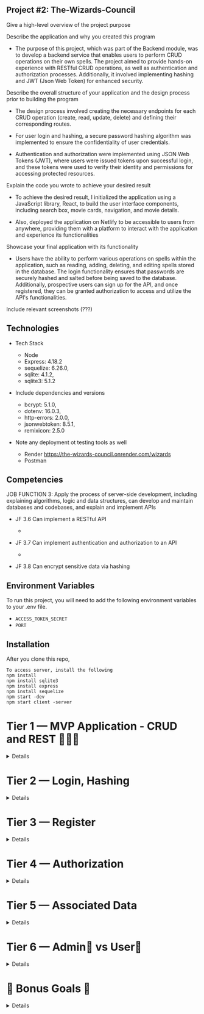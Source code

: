 ## Project #2: The-Wizards-Council

Give a high-level overview of the project purpose

Describe the application and why you created this program

- The purpose of this project, which was part of the Backend module, was to develop a backend service that enables users to perform CRUD operations on their own spells. The project aimed to provide hands-on experience with RESTful CRUD operations, as well as authentication and authorization processes. Additionally, it involved implementing hashing and JWT (Json Web Token) for enhanced security.

Describe the overall structure of your application and the design process prior to building the program

- The design process involved creating the necessary endpoints for each CRUD operation (create, read, update, delete) and defining their corresponding routes.

- For user login and hashing, a secure password hashing algorithm was implemented to ensure the confidentiality of user credentials.

- Authentication and authorization were implemented using JSON Web Tokens (JWT), where users were issued tokens upon successful login, and these tokens were used to verify their identity and permissions for accessing protected resources.

Explain the code you wrote to achieve your desired result

- To achieve the desired result, I initialized the application using a JavaScript library, React, to build the user interface components, including search box, movie cards, navigation, and movie details.

- Also, deployed the application on Netlify to  be accessible to users from anywhere, providing them with a platform to interact with the application and experience its functionalities

Showcase your final application with its functionality

- Users have the ability to perform various operations on spells within the application, such as reading, adding, deleting, and editing spells stored in the database. The login functionality ensures that passwords are securely hashed and salted before being saved to the database. Additionally, prospective users can sign up for the API, and once registered, they can be granted authorization to access and utilize the API's functionalities.

Include relevant screenshots (???)


## Technologies

- Tech Stack
    - Node
    - Express: 4.18.2
    - sequelize: 6.26.0,
    - sqlite: 4.1.2,
    - sqlite3: 5.1.2

- Include dependencies and versions
    - bcrypt: 5.1.0,
    - dotenv: 16.0.3,
    - http-errors: 2.0.0,
    - jsonwebtoken: 8.5.1,
    - remixicon: 2.5.0

- Note any deployment ot testing tools as well

   - Render https://the-wizards-council.onrender.com/wizards
   - Postman


## Competencies

JOB FUNCTION 3: Apply the process of server-side development, including explaining algorithms, logic and data structures, can develop and maintain databases and codebases, and explain and implement APIs

- JF 3.6 Can implement a RESTful API

    -

- JF 3.7 Can implement authentication and authorization to an API

    -

- JF 3.8 Can encrypt sensitive data via hashing



## Environment Variables

To run this project, you will need to add the following environment variables to your .env file.

- `ACCESS_TOKEN_SECRET`
- `PORT`

## Installation

After you clone this repo,

```
To access server, install the following
npm install
npm install sqlite3
npm install express
npm install sequelize
npm start -dev
npm start client -server
```

# Tier 1 — MVP Application - CRUD and REST 👨🏽‍💻
<details>

   ✨ As a User, I want to read 📔 ```spells``` from the database

   ✨ As a User, I want to add ```spells``` to the database

   ✨ As a User, I want to delete ```spells``` from the database

   ✨ As a User, I want to edit ```spells``` in the database

   ✨ As a User, I expect to do all of the above by accessing RESTful routes

   ✨ As a User, I want to log in to a deployed app.

         *  🚩 Deployed app <hyperlink> goes here

</details>


# Tier 2 — Login, Hashing
<details>

  ✨ As a User, I want to be able to log in to my API

  ✨ As a User, I want any passwords saved to be hashed and salted before saved to the database (note: If you use OAuth, you might not even store passwords at all!)
</details>

#  Tier 3 — Register
 <details>

  ✨ As a potential User, I want to be able to sign up for the API

  ✨ As a signed-up User, I want to be granted authorization to access the API
</details>

# Tier 4 — Authorization
<details>

 ✨ As a User, I want my API protected from unauthorized Users 🙅

 ✨ As an unauthorized User, I want a helpful message telling me I do not have access to the API

 ✨ As a user, I want to receive a helpful error message anytime there is a problem with the request (i.e. error handling middleware)

 ✨ As a User, I expect not to be able to create new entities without first logging in / authenticating in some way (token/session)

 ✨ As a User, I want my data to only be accessible by myself

 ✨ As a User, I want my data to only be editable/deletable by myself
</details>

# Tier 5 — Associated Data
<details>

 ✨ In addition to the Tier 1 MVP criteria…

 ✨ As a User, I want to be able to read a single entry

 ✨ As a User requesting a single entry, I want to see the associated user info and other associated data.
</details>

# Tier 6 — Admin🔑 vs User💁
  <details>

 ✨ 🔑 As an Admin, I want to have a special super-user account type that allows access to content Users don’t have access to

 ✨ 💁 As a basic User, when requesting a list of all ```spells```, I expect to only see my own ```spells``` (not ```spells``` of other users)

 ✨ 🔑 As an Admin, when requesting a list of all ```spells```, I expect to be able to see all ```spells```, regardless of user/owner

 ✨ 🔑 As an Admin, I want to be able to edit other users’ information via the API

 ✨ 🔑 As an Admin, I want to be able to delete or edit any entity, regardless of user/owner
  </details>

# 🎯 Bonus Goals 🎯
<details>

* 🎯 Bonus Goal 1: Front End Login
   * As a User, I want to be able to use a client-side form to Log in/out of my application.
   * As a User, I want to be able to sign up using a client-side form. This could be via a traditional web form, or more preferably, with a React app.

* 🎯 Bonus Goal 2: Seed
   * As a Developer cloning the repo for the first time, I want to be able to run a seed command and have the database populated with data.
   * As a Developer, I want multiple users to be seeded to the database

* 🎯 Bonus Goal 3: Testing
   * As a Developer, I want to be able to run a test commend (such as npm test or the command specific to your technology/project) and have all my tests run.
   * As a Developer, I want to know if my new code has broken anything (passing tests means it theoretically didn’t)

* 🎯 Bonus Goal 4: Continuous Integration
   * As a Developer, I want the tests to run each time I open a PR to the main branch.
   * As a Developer, I want failing tests to block a merge to main
 Note: GitHub Actions or TravisCI are each great options for this.

* 🎯 Bonus Goal 5: Pagination
   * As a Developer, I want to see many (Hundreds? Thousands?) ```spells``` seeded to use in testing. (Use an external package like faker to generate the data)
   * As a User requesting all ```spells```, I want to receive paginated data (10 results instead of 5K)
   * As a User requesting all ```spells```, I want to be able to request the next “page” or set of data
   * As a User requesting all ```spells```, I want to be able to edit the page size (10 results at a time vs 50 or other amount)

* 🎯 Bonus Goal 6: External API Automation
   * You could integrate external API for cool and fun functionality.
   * Intermediate - As a User signing up, I want to receive an email confirmation upon registration.  Use something like SendGrid - (100 free emails per day)
   * Advanced - As an Admin, I want to receive a daily email report with data about my entities (inventory value, daily throughput, etc).  I expect the report to come in at the same time every day.  You could achieve this by creating an interval-based Cron Job, running on a serverless host like Google Cloud or AWS Lambda.

* 🎯 Bonus Goal 7: Front End Application

  * As a User, I want to access, create, edit, and delete my data all from a front-end GUI application.

  * As a returning user, I want to be automatically logged in, instead of having to enter my credentials each time I revisit the application.

  * As a User, I want my app to be visually stunning

</details>
